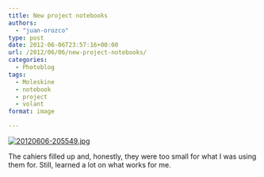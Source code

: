 ```yaml
---
title: New project notebooks
authors: 
  - "juan-orozco"
type: post
date: 2012-06-06T23:57:16+00:00
url: /2012/06/06/new-project-notebooks/
categories:
  - Photoblog
tags:
  - Moleskine
  - notebook
  - project
  - volant
format: image

---
```

[<img src="http://juanthedesigner.files.wordpress.com/2012/06/20120606-205549.jpg?w=580" alt="20120606-205549.jpg" class="alignnone size-full" data-recalc-dims="1" />][1]

The cahiers filled up and, honestly, they were too small for what I was using them for. Still, learned a lot on what works for me.

 [1]: http://juanthedesigner.files.wordpress.com/2012/06/20120606-205549.jpg?w=580